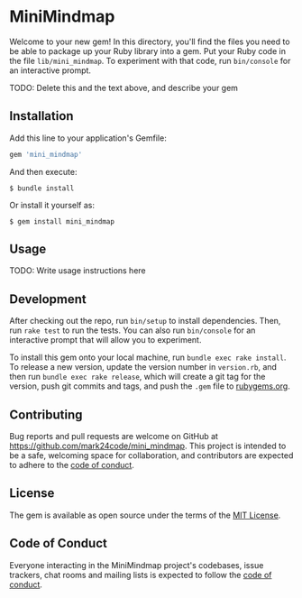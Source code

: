 # MiniMindmap

Welcome to your new gem! In this directory, you'll find the files you need to be able to package up your Ruby library into a gem. Put your Ruby code in the file `lib/mini_mindmap`. To experiment with that code, run `bin/console` for an interactive prompt.

TODO: Delete this and the text above, and describe your gem

## Installation

Add this line to your application's Gemfile:

```ruby
gem 'mini_mindmap'
```

And then execute:

    $ bundle install

Or install it yourself as:

    $ gem install mini_mindmap

## Usage

TODO: Write usage instructions here

## Development

After checking out the repo, run `bin/setup` to install dependencies. Then, run `rake test` to run the tests. You can also run `bin/console` for an interactive prompt that will allow you to experiment.

To install this gem onto your local machine, run `bundle exec rake install`. To release a new version, update the version number in `version.rb`, and then run `bundle exec rake release`, which will create a git tag for the version, push git commits and tags, and push the `.gem` file to [rubygems.org](https://rubygems.org).

## Contributing

Bug reports and pull requests are welcome on GitHub at https://github.com/mark24code/mini_mindmap. This project is intended to be a safe, welcoming space for collaboration, and contributors are expected to adhere to the [code of conduct](https://github.com/mark24code/mini_mindmap/blob/master/CODE_OF_CONDUCT.md).


## License

The gem is available as open source under the terms of the [MIT License](https://opensource.org/licenses/MIT).

## Code of Conduct

Everyone interacting in the MiniMindmap project's codebases, issue trackers, chat rooms and mailing lists is expected to follow the [code of conduct](https://github.com/mark24code/mini_mindmap/blob/master/CODE_OF_CONDUCT.md).

